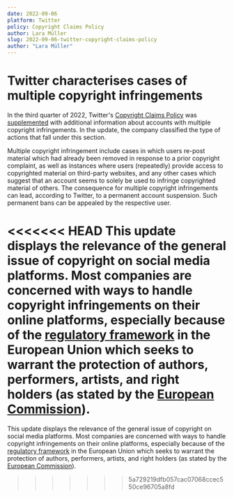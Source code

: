 ```yaml
---
date: 2022-09-06
platform: Twitter
policy: Copyright Claims Policy
author: Lara Müller
slug: 2022-09-06-twitter-copyright-claims-policy
author: "Lara Müller"
---
```

# Twitter characterises cases of multiple copyright infringements

In the third quarter of 2022, Twitter's [Copyright Claims Policy](https://help.twitter.com/en/rules-and-policies/copyright-policy) was [supplemented](https://github.com/OpenTermsArchive/pga-versions/commit/e3d40443409007053d0105d25959233d05cdf397%20) with additional information about accounts with multiple copyright infringements. In the update, the company classified the type of actions that fall under this section.

Multiple copyright infringement include cases in which users re-post material which had already been removed in response to a prior copyright complaint, as well as instances where users (repeatedly) provide access to copyrighted material on third-party websites, and any other cases which suggest that an account seems to solely be used to infringe copyrighted material of others. The consequence for multiple copyright infringements can lead, according to Twitter, to a permanent account suspension. Such permanent bans can be appealed by the respective user.

<<<<<<< HEAD
This update displays the relevance of the general issue of copyright on social media platforms. Most companies are concerned with ways to handle copyright infringements on their online platforms, especially because of the [regulatory framework](https://digital-strategy.ec.europa.eu/en/policies/copyright-legislation) in the European Union which seeks to warrant the protection of authors, performers, artists, and right holders (as stated by the [European Commission](https://digital-strategy.ec.europa.eu/en/policies/copyright)).
=======
This update displays the relevance of the general issue of copyright on social media platforms. Most companies are concerned with ways to handle copyright infringements on their online platforms, especially because of the [regulatory framework](https://digital-strategy.ec.europa.eu/en/policies/copyright-legislation) in the European Union which seeks to warrant the protection of authors, performers, artists, and right holders (as stated by the [European Commission](https://digital-strategy.ec.europa.eu/en/policies/copyright)).
>>>>>>> 5a729219dfb057cac07068ccec550ce96705a8fd
